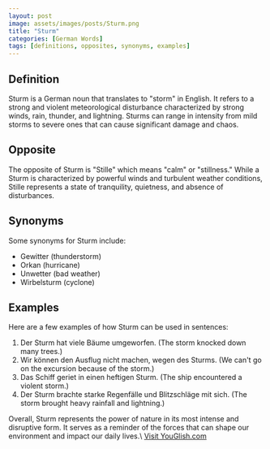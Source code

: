 ```yaml
---
layout: post
image: assets/images/posts/Sturm.png
title: "Sturm"
categories: [German Words]
tags: [definitions, opposites, synonyms, examples]
---
```


## Definition

Sturm is a German noun that translates to "storm" in English. It refers to a strong and violent meteorological disturbance characterized by strong winds, rain, thunder, and lightning. Sturms can range in intensity from mild storms to severe ones that can cause significant damage and chaos.

## Opposite

The opposite of Sturm is "Stille" which means "calm" or "stillness." While a Sturm is characterized by powerful winds and turbulent weather conditions, Stille represents a state of tranquility, quietness, and absence of disturbances.

## Synonyms

Some synonyms for Sturm include:

- Gewitter (thunderstorm)
- Orkan (hurricane)
- Unwetter (bad weather)
- Wirbelsturm (cyclone)

## Examples

Here are a few examples of how Sturm can be used in sentences:

1. Der Sturm hat viele Bäume umgeworfen. (The storm knocked down many trees.)
2. Wir können den Ausflug nicht machen, wegen des Sturms. (We can't go on the excursion because of the storm.)
3. Das Schiff geriet in einen heftigen Sturm. (The ship encountered a violent storm.)
4. Der Sturm brachte starke Regenfälle und Blitzschläge mit sich. (The storm brought heavy rainfall and lightning.)

Overall, Sturm represents the power of nature in its most intense and disruptive form. It serves as a reminder of the forces that can shape our environment and impact our daily lives.\ <a id="yg-widget-0" class="youglish-widget" data-query="Sturm" data-lang="german" data-components="8412" data-auto-start="0" data-bkg-color="theme_light" data-title="How%20to%20pronounce%20Sturm%20in%20German"  rel="nofollow" href="https://youglish.com">Visit YouGlish.com</a><script async src="https://youglish.com/public/emb/widget.js" charset="utf-8"></script>